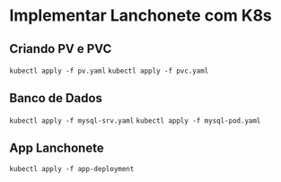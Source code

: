 # Implementar Lanchonete com K8s

## Criando PV e PVC

`kubectl apply -f pv.yaml`
`kubectl apply -f pvc.yaml`

## Banco de Dados

`kubectl apply -f mysql-srv.yaml`
`kubectl apply -f mysql-pod.yaml`

## App Lanchonete

`kubectl apply -f app-deployment`